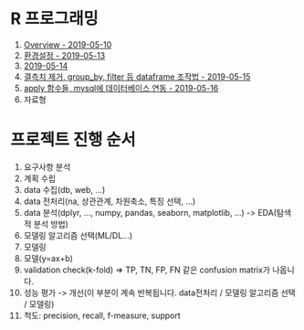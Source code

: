 R 프로그래밍
==

1. [Overview - 2019-05-10](1.Overview/2019-05-10.md)
2. [환경설정 - 2019-05-13](2.%20SQL/2019-05-13.md)
3. [2019-05-14 ](3.%20R/2019-05-14.md)
4. [결측치 제거, group_by, filter 등 dataframe 조작법 - 2019-05-15](3.%20R/2019-05-15.md)
5. [apply 함수들, mysql에 데이터베이스 연동 - 2019-05-16](3.%20R/2019-05-16.md)
6. 자료형

# 프로젝트 진행 순서

1. 요구사항 분석
2. 계획 수립
3. data 수집(db, web, ...)
4. data 전처리(na, 상관관계, 차원축소, 특징 선택, ...)
5. data 분석(dplyr, ..., numpy, pandas, seaborn, matplotlib, ...) -> EDA(탐색적 분석 방법)
6. 모델링 알고리즘 선택(ML/DL...)
7. 모델링
8. 모델(y=ax+b)
9. validation check(k-fold) => TP, TN, FP, FN 같은 confusion matrix가 나옵니다.
10. 성능 평가 -> 개선(이 부분이 계속 반복됩니다. data전처리 / 모델링 알고리즘 선택 / 모델링)
11. 척도: precision, recall, f-measure, support

